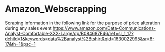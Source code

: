 # Amazon_Webscrapping

Scraping information in the following link for the purpose of price alteration during any sales event 
https://www.amazon.com/Data-Communications-Analyst-Comfortable-XXX-Large/dp/B084687F46/ref=sr_1_17?dchild=1&keywords=data%2Banalyst%2Btshirt&qid=1630022995&sr=8-17&th=1&psc=1
